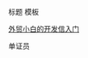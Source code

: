 
标题
模板

[外贸小白的开发信入门](https://www.linkedin.com/pulse/%E5%A4%96%E8%B4%B8%E5%B0%8F%E7%99%BD%E7%9A%84%E5%BC%80%E5%8F%91%E4%BF%A1%E5%85%A5%E9%97%A8-%E6%9C%88-%E5%91%A8/)


单证员

